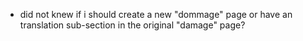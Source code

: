- did not knew if i should create a new "dommage" page or have an
  translation sub-section in the original "damage" page?